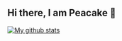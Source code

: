 ## Hi there, I am Peacake 👋
[![My github stats](https://github-readme-stats.vercel.app/api?username=pea-cake)](https://github.com/anuraghazra/github-readme-stats)

